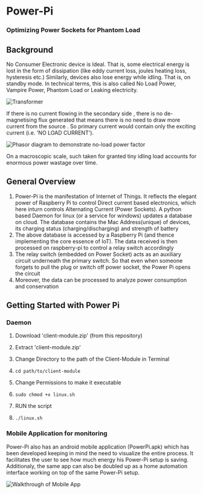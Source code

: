# Power-Pi
### Optimizing Power Sockets for Phantom Load

## Background

No Consumer Electronic device is Ideal. That is, some electrical energy is lost in the form of dissipation (like eddy current loss, joules heating loss, hysteresis etc.) Similarly, devices also lose energy while idling. That is, on standby mode. In technical terms, this is also called No Load Power, Vampire Power, Phantom Load or Leaking electricity.

![Transformer](https://github.com/ankitrai96/power-pi/blob/master/resourcestransformer.gif)

If there is no current flowing in the secondary side , there is no de-magnetising flux generated that means there is no need to draw more current from the source . So primary current would contain only the exciting current (i.e. 'NO LOAD CURRENT').

![Phasor diagram to demonstrate no-load power factor](https://github.com/ankitrai96/power-pi/blob/master/resources/phasor.gif)

On a macroscopic scale, such taken for granted tiny idling load accounts for enormous power wastage over time.

## General Overview 

1. Power-Pi is the manifestation of Internet of Things. It reflects the elegant power of Raspberry Pi to control Direct current based electronics, which here inturn controls Alternating Current (Power Sockets). A python based Daemon for linux (or a service for windows) updates a database on cloud. The database contains the Mac Address(unique) of devices, its charging status (charging/discharging) and strength of battery
2. The above database is accessed by a Raspberry Pi (and thence implementing the core essence of IoT). The data received is then processed on raspberry-pi to control a relay switch accordingly
3. The relay switch (embedded on Power Socket) acts as an auxiliary circuit underneath the primary switch. So that even when someone forgets to pull the plug or switch off power socket, the Power Pi opens the circuit
4. Moreover, the data can be processed to analyze power consumption and conservation

## Getting Started with Power Pi

### Daemon

1. Download 'client-module.zip' (from this repository)
2. Extract 'client-module.zip'

3. Change Directory to the path of the Client-Module in Terminal 

4. ```
   cd path/to/client-module
   
5. Change Permissions to make it executable

6. ```
   sudo chmod +x linux.sh

7. RUN the script

8. ```
   ./linux.sh

### Mobile Application for monitoring

Power-Pi also has an android mobile application (PowerPi.apk) which has been developed keeping in mind the need to visualize the entire process. It facilitates the user to see how much energy his Power-Pi setup is saving. Additionaly, the same app can also be doubled up as a home automation interface working on top of the same Power-Pi setup.

![Walkthrough of Mobile App](https://github.com/ankitrai96/power-pi/blob/master/resources/AppWalkThrough.gif)
